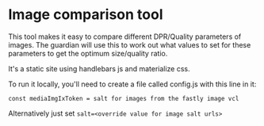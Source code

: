 Image comparison tool
=====================

This tool makes it easy to compare different DPR/Quality parameters of images. The guardian will use this to work out what values to set for these parameters to get the optimum size/quality ratio.

It's a static site using handlebars js and materialize css.

To run it locally, you'll need to create a file called config.js with this line in it:

`const mediaImgIxToken = salt for images from the fastly image vcl`

Alternatively just set `salt=<override value for image salt urls>`